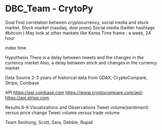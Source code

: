 # DBC_Team - CrytoPy

Goal
Find correlation between cryptocurrency, social media and stock market.
Stock market (nasdaq, dow jones)
Social media (twitter hashtags #bitcoin )
May look at other markets like Korea
Time frame : a week, 24 hour

index
time

Hypothesis
There is a delay between tweets and the changes in the currency market
Also, a delay between stock and changes in the currency market

Data Source
2-3 years of historical data from GDAX, CryptoCompare, Stripe, Coinbase

API
https://api.coinbase.com
https://www.cryptocompare.com/api/
https://api.stripe.com

Results
6-8 Visualizations and Observations
Tweet volume(sentiment) versus price change
Tweet volume versus trade volume 

Team
Seohong, Scott, Sara, Debbie, Rupali
